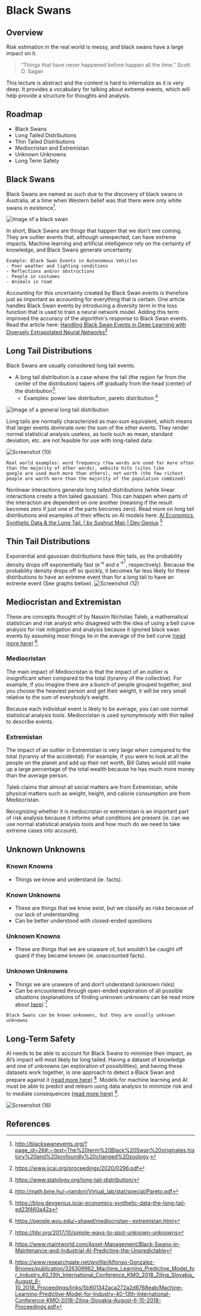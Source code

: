 # Black Swans

## Overview
Risk estimation in the real world is messy, and black swans have a large impact on it.
> “Things that have never happened before happen all the time.” Scott D. Sagan

This lecture is abstract and the content is hard to internalize as it is very deep.
It provides a vocabulary for talking about extreme events, which will help provide a structure for thoughts and analysis.
## Roadmap
- Black Swans
- Long Tailed Distributions
- Thin Tailed Distributions
- Mediocristan and Extremistan
- Unknown Unknowns
- Long Term Safety
## Black Swans
Black Swans are named as such due to the discovery of black swans in Australia, at a time when Western belief was that there were only white swans in existence[^1]. 

![Image of a black swan](https://upload.wikimedia.org/wikipedia/commons/0/0a/Black_Swan_2_-_Pitt_Town_Lagoon.jpg)

In short, Black Swans are things that happen that we don't see coming. They are outlier events that, although unexpected, can have extreme impacts. Machine learning and artificial intelligence rely on the certainty of knowledge, and Black Swans generate uncertainty.
```
Example: Black Swan Events in Autonomous Vehicles
- Poor weather and lighting conditions
- Reflections and/or obstructions
- People in costumes
- Animals in road
```
Accounting for this uncertainty created by Black Swan events is therefore just as important as accounting for everything that is certain. One article handles Black Swan events by introducing a diversity term in the loss function that is used to train a neural network model. Adding this term improved the accuracy of the algorithm's response to Black Swan events. Read the article here: [Handling Black Swan Events in Deep Learning with Diversely Extrapolated Neural Networks](https://www.ijcai.org/proceedings/2020/0296.pdf)[^2]
## Long Tail Distributions
Black Swans are usually considered long tail events.
- A long tail distribution is a case where the tail (the region far from the center of the distribution) tapers off gradually from the head (center) of the distribution[^3].
  - Examples: power law distribution, pareto distribution [^4]

![Image of a general long tail distribution](https://miro.medium.com/max/1400/1*4Y4iR2HQL5lPpHN46WqsSQ.png)

Long tails are normally characterized as max-sum equivalent, which means that larger events dominate over the sum of the other events. They render normal statistical analysis useless, as tools such as mean, standard deviation, etc. are not feasible for use with long-tailed data.

![Screenshot (10)](https://user-images.githubusercontent.com/106725257/186303322-9f0204f0-a5d0-42c7-b7ef-5009b4403ad5.png)
```
Real world examples: word frequency (few words are used far more often than the majority of other words), website hits (sites like
google are used much more than others), net worth (the few richest people are worth more than the majority of the population combined)
```
Nonlinear interactions generate long tailed distributions (while linear interactions create a thin tailed gaussian).
This can happen when parts of the interaction are dependent on one another (meaning if the result becomes zero if just one of the parts becomes zero).
Read more on long tail distributions and examples of their effects on AI models here: [AI Economics, Synthetic Data & the Long Tail. | by Sushrut Mair | Dev Genius](https://blog.devgenius.io/ai-economics-synthetic-data-the-long-tail-ed23f460a42a) [^5]

## Thin Tail Distributions
Exponential and gaussian distributions have thin tails, as the probability density drops off exponentially fast (e<sup>-x</sup> and e<sup>-x<sup>2</sup></sup>, respectively). Because the probability density drops off so quickly, it becomes far less likely for these distributions to have an extreme event than for a long tail to have an extreme event (See graphs below).
![Screenshot (12)](https://user-images.githubusercontent.com/106725257/186304091-7da81dd0-e226-4336-9761-698636bca8fb.png)

## Mediocristan and Extremistan
These are concepts thought of by Nassim Nicholas Taleb, a mathematical statistican and risk analyst who disagreed with the idea of using a bell curve analysis for risk mitigation and analysis because it ignored black swan events by assuming most things lie in the average of the bell curve [(read more here)](https://people.wou.edu/~shawd/mediocristan--extremistan.html) [^6].
### Mediocristan
The main impact of Mediocristan is that the impact of an outlier is insignificant when compared to the total (tyranny of the collective). For example, if you imagine there are a bunch of people grouped together, and you choose the heaviest person and get their weight, it will be very small relative to the sum of everybody’s weight.

Because each individual event is likely to be average, you can use normal statistical analysis tools. Mediocristan is used synonymously with thin tailed to describe events.
### Extremistan
The impact of an outlier in Extremistan is very large when compared to the total (tyranny of the accidental). For example, if you were to look at all the people on the planet and add up their net worth, Bill Gates would still make up a large percentage of the total wealth because he has much more money than the average person.

Taleb claims that almost all social matters are from Extremistan, while physical matters such as weight, height, and calorie consumption are from Mediocristan.

Recognizing whether it is mediocristan or extremistan is an important part of risk analysis because it informs what conditions are present (ie. can we use normal statistical analysis tools and how much do we need to take extreme cases into account).
## Unknown Unknowns
### Known Knowns
- Things we know and understand (ie. facts).
### Known Unknowns
- These are things that we know exist, but we classify as risks because of our lack of understanding
- Can be better understood with closed-ended questions
### Unknown Knowns
- These are things that we are unaware of, but wouldn’t be caught off guard if they became known (ie. unaccounted facts).
### Unknown Unknowns
- Things we are unaware of and don’t understand (unknown risks)
- Can be encountered through open-ended exploration of all possible situations (explanations of finding unknown unknowns can be read more about [here](https://hbr.org/2017/10/simple-ways-to-spot-unknown-unknowns)) [^7]
```
Black Swans can be known unknowns, but they are usually unknown unknowns
```
## Long-Term Safety
AI needs to be able to account for Black Swans to minimize their impact, as AI’s impact will most likely be long tailed. Having a dataset of knowledge and one of unknowns (an exploration of possibilities), and having these datasets work together, is one approach to detect a Black Swan and prepare against it [(read more here)](https://www.maintworld.com/Asset-Management/Black-Swans-in-Maintenance-and-Industrial-AI-Predicting-the-Unpredictable) [^8]. Models for machine learning and AI must be able to predict and relearn using data analysis to minimize risk and to mediate consequences [(read more here)](https://www.researchgate.net/profile/Alfonso-Gonzalez-Briones/publication/326309962_Machine_Learning_Predictive_Model_for_Industry_40_13th_International_Conference_KMO_2018_Zilina_Slovakia_August_6-10_2018_Proceedings/links/5b601342aca272a2d6768eab/Machine-Learning-Predictive-Model-for-Industry-40-13th-International-Conference-KMO-2018-Zilina-Slovakia-August-6-10-2018-Proceedings.pdf) [^9].

![Screenshot (16)](https://user-images.githubusercontent.com/106725257/186304577-aca37265-bdea-49b5-bc2c-cb7f40fef451.png)

## References
[^1]: http://blackswanevents.org/?page_id=26#:~:text=The%20term%20Black%20Swan%20originates,history%20and%20profoundly%20changed%20zoology.
[^2]: https://www.ijcai.org/proceedings/2020/0296.pdf
[^3]: https://www.statology.org/long-tail-distribution/
[^4]: http://math.bme.hu/~nandori/Virtual_lab/stat/special/Pareto.pdf
[^5]: https://blog.devgenius.io/ai-economics-synthetic-data-the-long-tail-ed23f460a42a
[^6]: https://people.wou.edu/~shawd/mediocristan--extremistan.html
[^7]: https://hbr.org/2017/10/simple-ways-to-spot-unknown-unknowns
[^8]: https://www.maintworld.com/Asset-Management/Black-Swans-in-Maintenance-and-Industrial-AI-Predicting-the-Unpredictable
[^9]: https://www.researchgate.net/profile/Alfonso-Gonzalez-Briones/publication/326309962_Machine_Learning_Predictive_Model_for_Industry_40_13th_International_Conference_KMO_2018_Zilina_Slovakia_August_6-10_2018_Proceedings/links/5b601342aca272a2d6768eab/Machine-Learning-Predictive-Model-for-Industry-40-13th-International-Conference-KMO-2018-Zilina-Slovakia-August-6-10-2018-Proceedings.pdf


